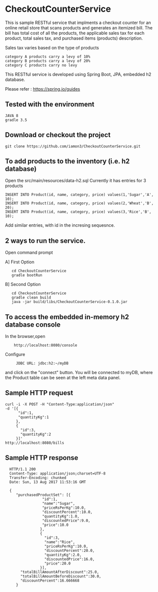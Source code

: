 # CheckoutCounterService

This is sample RESTful service that implments a checkout counter for an online retail store that
scans products and generates an itemized bill. The bill has total cost of all the products, the applicable sales tax for each product, total sales tax, and purchased items (products) description.

Sales tax varies based on the type of products

    category A products carry a levy of 10%
    category B products carry a levy of 20%
    category C products carry no levy

This RESTful service is developed using Spring Boot, JPA, embedded h2 database.

Please refer : https://spring.io/guides

Tested with the environment
---------------------------

    JAVA 8
    gradle 3.5
    
Download or checkout the project
----------------------------------

    git clone https://github.com/iamon3/CheckoutCounterService.git
    
To add products to the inventory (i.e. h2 database)
---------------------------------------------------
Open the src/main/resources/data-h2.sql
Currently it has entries for 3 products

    INSERT INTO Product(id, name, category, price) values(1,'Sugar','A', 10);
    INSERT INTO Product(id, name, category, price) values(2,'Wheat','B', 20);
    INSERT INTO Product(id, name, category, price) values(3,'Rice','B', 10);
Add similar entries, with id in the incresing sequesnce.

2 ways to run the service. 
--------------------------

Open command prompt

   A] First Option 
   
       cd CheckoutCounterService
       gradle bootRun
            
   B] Second Option
   
       cd CheckoutCounterService
       gradle clean build
       java -jar build/libs/CheckoutCounterService-0.1.0.jar

To access the embedded in-memory h2 database console
----------------------------------------------------
In the browser,open
        
        http://localhost:8080/console
Configure

         JDBC URL: jdbc:h2:~/myDB
and click on the "connect" button. You will be connected to myDB, where the Product table can be seen at the left meta data panel.

Sample HTTP request
-------------------
    curl -i -X POST -H "Content-Type:application/json" 
    -d '[{
          "id":1,
          "quantityKg":1
         },
         {
           "id":3,
           "quantityKg":2
         }]'
    http://localhost:8080/bills
    
Sample HTTP response
--------------------
      HTTP/1.1 200 
      Content-Type: application/json;charset=UTF-8
      Transfer-Encoding: chunked
      Date: Sun, 13 Aug 2017 11:53:16 GMT
      
      {
         "purchasedProductSet": [{
                     "id":1,
                     "name":"Sugar",
                     "priceRsPerKg":10.0,
                     "discountPercent":10.0,
                     "quantityKg":1.0,
                     "discountedPrice":9.0,
                     "price":10.0
                    }, 
                    {   
                      "id":3,
                      "name":"Rice",
                      "priceRsPerKg":10.0,
                      "discountPercent":20.0,
                      "quantityKg":2.0,
                      "discountedPrice":16.0,
                      "price":20.0
                    }],
           "totalBillAmountAfterDiscount":25.0,
           "totalBillAmountBeforeDiscount":30.0,
           "discountPercent":16.666668
         }
